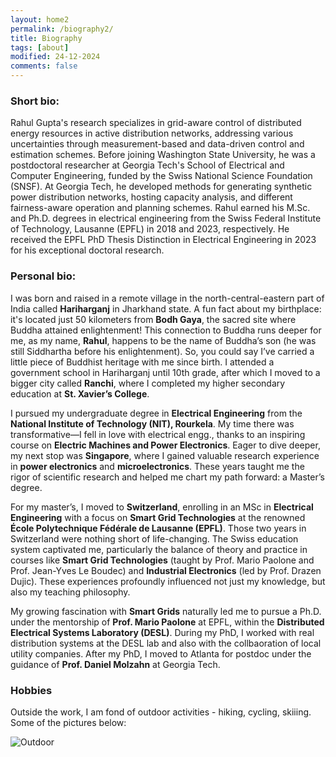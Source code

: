 ```yaml
---
layout: home2
permalink: /biography2/
title: Biography
tags: [about]
modified: 24-12-2024
comments: false
---
```


### Short bio: 

Rahul Gupta's research specializes in grid-aware control of distributed energy resources in active distribution networks, addressing various uncertainties through measurement-based and data-driven control and estimation schemes. Before joining Washington State University, he was a postdoctoral researcher at Georgia Tech's School of Electrical and Computer Engineering, funded by the Swiss National Science Foundation (SNSF). At Georgia Tech, he developed methods for generating synthetic power distribution networks, hosting capacity analysis, and different fairness-aware operation and planning schemes. Rahul earned his M.Sc. and Ph.D. degrees in electrical engineering from the Swiss Federal Institute of Technology, Lausanne (EPFL) in 2018 and 2023, respectively. He received the EPFL PhD Thesis Distinction in Electrical Engineering in 2023 for his exceptional doctoral research.


### Personal bio:

I was born and raised in a remote village in the north-central-eastern part of India called **Hariharganj** in Jharkhand state. A fun fact about my birthplace: it's located just 50 kilometers from **Bodh Gaya**, the sacred site where Buddha attained enlightenment! This connection to Buddha runs deeper for me, as my name, **Rahul**, happens to be the name of Buddha’s son (he was still Siddhartha before his enlightenment). So, you could say I’ve carried a little piece of Buddhist heritage with me since birth. I attended a government school in Hariharganj until 10th grade, after which I moved to a bigger city called **Ranchi**, where I completed my higher secondary education at **St. Xavier’s College**.  


I pursued my undergraduate degree in **Electrical Engineering** from the **National Institute of Technology (NIT), Rourkela**. My time there was transformative—I fell in love with electrical engg., thanks to an inspiring course on **Electric Machines and Power Electronics**. Eager to dive deeper, my next stop was **Singapore**, where I gained valuable research experience in **power electronics** and **microelectronics**. These years taught me the rigor of scientific research and helped me chart my path forward: a Master’s degree. 


For my master’s, I moved to **Switzerland**, enrolling in an MSc in **Electrical Engineering** with a focus on **Smart Grid Technologies** at the renowned **École Polytechnique Fédérale de Lausanne (EPFL)**. Those two years in Switzerland were nothing short of life-changing. The Swiss education system captivated me, particularly the balance of theory and practice in courses like **Smart Grid Technologies** (taught by Prof. Mario Paolone and Prof. Jean-Yves Le Boudec) and **Industrial Electronics** (led by Prof. Drazen Dujic). These experiences profoundly influenced not just my knowledge, but also my teaching philosophy.  


My growing fascination with **Smart Grids** naturally led me to pursue a Ph.D. under the mentorship of **Prof. Mario Paolone** at EPFL, within the **Distributed Electrical Systems Laboratory (DESL)**. During my PhD, I worked with real distribution systems at the DESL lab and also with the collbaoration of local utility companies. After my PhD, I moved to Atlanta for postdoc under the guidance of **Prof. Daniel Molzahn** at Georgia Tech. 

### Hobbies
Outside the work, I am fond of outdoor activities - hiking, cycling, skiiing. 
Some of the pictures below: 

![Outdoor](https://github.com/user-attachments/assets/78011c92-6d28-4851-af58-3440a239c920)






